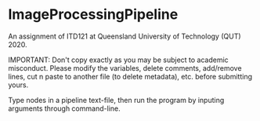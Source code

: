 # ImageProcessingPipeline  
An assignment of ITD121 at Queensland University of Technology (QUT) 2020.

IMPORTANT: Don't copy exactly as you may be subject to academic misconduct. Please modify the variables, delete comments, add/remove lines, cut n paste to another file (to delete metadata), etc. before submitting yours.

Type nodes in a pipeline text-file, then run the program by inputing arguments through command-line.
